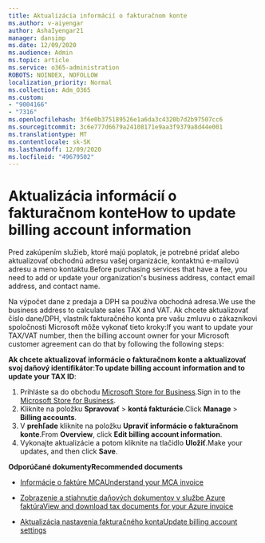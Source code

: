 ```yaml
---
title: Aktualizácia informácií o fakturačnom konte
ms.author: v-aiyengar
author: AshaIyengar21
manager: dansimp
ms.date: 12/09/2020
ms.audience: Admin
ms.topic: article
ms.service: o365-administration
ROBOTS: NOINDEX, NOFOLLOW
localization_priority: Normal
ms.collection: Adm_O365
ms.custom:
- "9004166"
- "7316"
ms.openlocfilehash: 3f6e0b375189526e1a6da3c4320b7d2b97507cc6
ms.sourcegitcommit: 3c6e777d6679a24108171e9aa3f9379a8d44e001
ms.translationtype: MT
ms.contentlocale: sk-SK
ms.lasthandoff: 12/09/2020
ms.locfileid: "49679502"
---
```

# <a name="how-to-update-billing-account-information"></a><span data-ttu-id="98de2-102">Aktualizácia informácií o fakturačnom konte</span><span class="sxs-lookup"><span data-stu-id="98de2-102">How to update billing account information</span></span>

<span data-ttu-id="98de2-103">Pred zakúpením služieb, ktoré majú poplatok, je potrebné pridať alebo aktualizovať obchodnú adresu vašej organizácie, kontaktnú e-mailovú adresu a meno kontaktu.</span><span class="sxs-lookup"><span data-stu-id="98de2-103">Before purchasing services that have a fee, you need to add or update your organization's business address, contact email address, and contact name.</span></span>

<span data-ttu-id="98de2-104">Na výpočet dane z predaja a DPH sa používa obchodná adresa.</span><span class="sxs-lookup"><span data-stu-id="98de2-104">We use the business address to calculate sales TAX and VAT.</span></span> <span data-ttu-id="98de2-105">Ak chcete aktualizovať číslo dane/DPH, vlastník fakturačného konta pre vašu zmluvu o zákazníkovi spoločnosti Microsoft môže vykonať tieto kroky:</span><span class="sxs-lookup"><span data-stu-id="98de2-105">If you want to update your TAX/VAT number, then the billing account owner for your Microsoft customer agreement can do that by following the following steps:</span></span>

<span data-ttu-id="98de2-106">**Ak chcete aktualizovať informácie o fakturačnom konte a aktualizovať svoj daňový identifikátor**:</span><span class="sxs-lookup"><span data-stu-id="98de2-106">**To update billing account information and to update your TAX ID**:</span></span>

1. <span data-ttu-id="98de2-107">Prihláste sa do obchodu [Microsoft Store for Business](https://businessstore.microsoft.com/).</span><span class="sxs-lookup"><span data-stu-id="98de2-107">Sign in to the [Microsoft Store for Business](https://businessstore.microsoft.com/).</span></span>
1. <span data-ttu-id="98de2-108">Kliknite na položku **Spravovať**  >  **kontá fakturácie**.</span><span class="sxs-lookup"><span data-stu-id="98de2-108">Click **Manage** > **Billing accounts**.</span></span>
1. <span data-ttu-id="98de2-109">V **prehľade** kliknite na položku **Upraviť informácie o fakturačnom konte**.</span><span class="sxs-lookup"><span data-stu-id="98de2-109">From **Overview**, click **Edit billing account information**.</span></span>
1. <span data-ttu-id="98de2-110">Vykonajte aktualizácie a potom kliknite na tlačidlo **Uložiť**.</span><span class="sxs-lookup"><span data-stu-id="98de2-110">Make your updates, and then click **Save**.</span></span> 

<span data-ttu-id="98de2-111">**Odporúčané dokumenty**</span><span class="sxs-lookup"><span data-stu-id="98de2-111">**Recommended documents**</span></span>

- [<span data-ttu-id="98de2-112">Informácie o faktúre MCA</span><span class="sxs-lookup"><span data-stu-id="98de2-112">Understand your MCA invoice</span></span>](https://docs.microsoft.com/azure/cost-management-billing/understand/mca-understand-your-invoice)

- [<span data-ttu-id="98de2-113">Zobrazenie a stiahnutie daňových dokumentov v službe Azure faktúra</span><span class="sxs-lookup"><span data-stu-id="98de2-113">View and download tax documents for your Azure invoice</span></span>](https://docs.microsoft.com/azure/cost-management-billing/understand/mca-download-tax-document)

- [<span data-ttu-id="98de2-114">Aktualizácia nastavenia fakturačného konta</span><span class="sxs-lookup"><span data-stu-id="98de2-114">Update billing account settings</span></span>](https://docs.microsoft.com/microsoft-store/update-microsoft-store-for-business-account-settings)  
